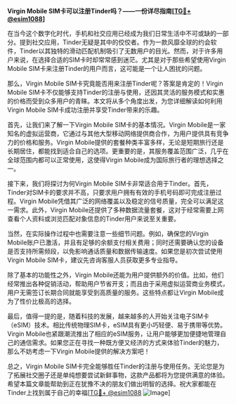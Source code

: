 **Virgin Mobile SIM卡可以注册Tinder吗？——一份详尽指南[[TG💪+ @esim1088](https://t.me/s/esim1088)]**

在当今这个数字化时代，手机和社交应用已经成为我们日常生活中不可或缺的一部分。提到社交应用，Tinder无疑是其中的佼佼者。作为一款风靡全球的约会软件，Tinder以其独特的滑动匹配机制吸引了无数用户的目光。然而，对于许多用户来说，在选择合适的SIM卡时却常常感到迷茫。尤其是对于那些希望使用Virgin Mobile SIM卡来注册Tinder的用户而言，这可能是一个让人困扰的问题。

那么，Virgin Mobile SIM卡究竟能否用来注册Tinder呢？答案是肯定的！Virgin Mobile SIM卡不仅能够支持Tinder的注册与使用，还因其灵活的服务模式和实惠的价格而受到众多用户的青睐。本文将从多个角度出发，为您详细解读如何利用Virgin Mobile SIM卡成功注册并享受Tinder带来的乐趣。

首先，让我们来了解一下Virgin Mobile SIM卡的基本情况。Virgin Mobile是一家知名的虚拟运营商，它通过与其他大型移动网络提供商合作，为用户提供具有竞争力的价格和服务。Virgin Mobile提供的套餐种类丰富多样，无论是短期旅行还是长期居住，都能找到适合自己的选项。更重要的是，其服务覆盖范围广泛，几乎在全球范围内都可以正常使用，这使得Virgin Mobile成为国际旅行者的理想选择之一。

接下来，我们将探讨为何Virgin Mobile SIM卡非常适合用于Tinder。首先，Tinder对SIM卡的要求并不高，只要求用户拥有有效的手机号码即可完成注册过程。Virgin Mobile凭借其广泛的网络覆盖以及稳定的信号质量，完全可以满足这一需求。此外，Virgin Mobile还提供了多种数据流量套餐，这对于经常需要上网查看个人资料或浏览匹配对象信息的Tinder用户来说至关重要。

当然，在实际操作过程中也需要注意一些细节问题。例如，确保您的Virgin Mobile账户已激活，并且有足够的余额支付相关费用；同时还需要确认您的设备是否支持所需频段，以免影响通话质量和数据传输速度。如果您是初次尝试使用Virgin Mobile SIM卡，建议先咨询客服人员获取更多专业指导。

除了基本的功能性之外，Virgin Mobile还能为用户提供额外的价值。比如，他们经常推出各种促销活动，帮助用户节省开支；而且由于采用虚拟运营商业务模式，用户无需签订长期合同就能享受到高质量的服务。这些特点都让Virgin Mobile成为了性价比极高的选择。

最后，值得一提的是，随着科技的发展，越来越多的人开始关注电子SIM卡（eSIM）技术。相比传统物理SIM卡，eSIM具有更小巧轻便、易于携带等优势。Virgin Mobile也紧跟潮流推出了相应的eSIM服务，让用户能够更加便捷地管理自己的通信需求。如果您正在寻找一种既方便又经济的方式来体验Tinder的魅力，那么不妨考虑一下Virgin Mobile提供的解决方案吧！

总之，Virgin Mobile SIM卡完全能够胜任Tinder的注册与使用任务。无论您是为了拓展社交圈子还是单纯想要尝试新鲜事物，这款产品都将为您提供满意的体验。希望本篇文章能帮助到正在犹豫不决的朋友们做出明智的选择。祝大家都能在Tinder上找到属于自己的幸福[[TG💪+ @esim1088](https://t.me/s/esim1088) ![Image](https://i.postimg.cc/4NQfJmqS/Snipaste-2025-05-13-00-14-12.png)]